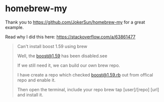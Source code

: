 # homebrew-my
Thank you to https://github.com/JokerSun/homebrew-my for a great example. 

Read why I did this here: https://stackoverflow.com/a/63861477

> Can't install boost 1.59 using brew
> 
> Well, the boost@1.59 has been disabled.see
> 
> If we still need it, we can build our own brew repo.
> 
> I have create a repo which checked boost@1.59.rb out from offical repo and enable it.
> 
> Then open the terminal, include your repo brew tap [user]/[repo] [url] and install it.

